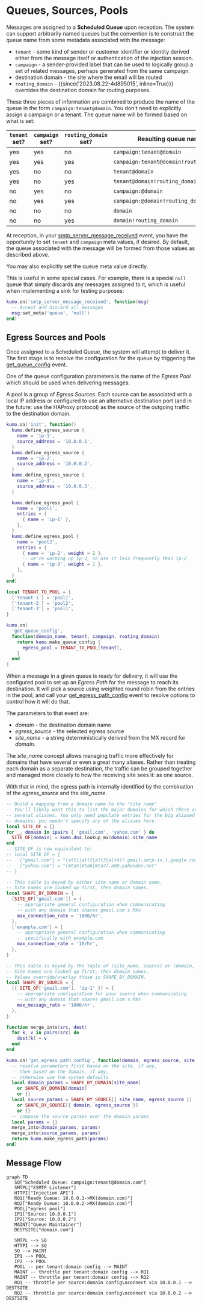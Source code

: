 # Queues, Sources, Pools

Messages are assigned to a **Scheduled Queue** upon reception. The system can support
arbitrarily named queues but the convention is to construct the queue name from
some metadata associated with the message:

* `tenant` - some kind of sender or customer identifier or identity derived
  either from the message itself or authentication of the injection session.
* `campaign` - a sender-provided label that can be used to logically group a set
  of related messages, perhaps generated from the same campaign.
* destination domain - the site where the email will be routed
* `routing_domain` - {{since('2023.08.22-4d895015', inline=True)}} overrides the destination domain
  for routing purposes.

These three pieces of information are combined to produce the name of the queue
in the form `campaign:tenant@domain`. You don't need to explicitly assign
a campaign or a tenant. The queue name will be formed based on what is set:

|`tenant` set?|`campaign` set?|`routing_domain` set?|Resulting queue name                     |
|-----------|-----------------|---------------------|-----------------------------------------|
| yes       | yes             |no                   | `campaign:tenant@domain`                |
| yes       | yes             |yes                  | `campaign:tenant@domain!routing_domain` |
| yes       | no              |no                   | `tenant@domain`                         |
| yes       | no              |yes                  | `tenant@domain!routing_domain`          |
| no        | yes             |no                   | `campaign:@domain`                      |
| no        | yes             |yes                  | `campaign:@domain!routing_domain`       |
| no        | no              |no                   | `domain`                                |
| no        | no              |yes                  | `domain!routing_domain`                 |


At reception, in your
[smtp_server_message_received](events/smtp_server_message_received.md) event,
you have the opportunity to set `tenant` and `campaign` meta values, if
desired. By default, the queue associated with the message will be formed from
those values as described above.

You may also explicitly set the queue meta value directly.

This is useful in some special cases. For example, there is a special `null` queue
that simply discards any messages assigned to it, which is useful when implementing
a sink for testing purposes:

```lua
kumo.on('smtp_server_message_received', function(msg)
  -- Accept and discard all messages
  msg:set_meta('queue', 'null')
end)
```

## Egress Sources and Pools

Once assigned to a Scheduled Queue, the system will attempt to deliver it.
The first stage is to resolve the configuration for the queue by triggering
the [get_queue_config](events/get_queue_config.md) event.

One of the queue configuration parameters is the name of the *Egress Pool*
which should be used when delivering messages.

A pool is a group of *Egress Sources*. Each source can be associated with
a local IP address or configured to use an alternative destination port
(and in the future: use the HAProxy protocol) as the source of the outgoing
traffic to the destination domain.

```lua
kumo.on('init', function()
  kumo.define_egress_source {
    name = 'ip-1',
    source_address = '10.0.0.1',
  }
  kumo.define_egress_source {
    name = 'ip-2',
    source_address = '10.0.0.2',
  }
  kumo.define_egress_source {
    name = 'ip-3',
    source_address = '10.0.0.3',
  }

  kumo.define_egress_pool {
    name = 'pool1',
    entries = {
      { name = 'ip-1' },
    },
  }
  kumo.define_egress_pool {
    name = 'pool2',
    entries = {
      { name = 'ip-2', weight = 2 },
      -- we're warming up ip-3, so use it less frequently than ip-2
      { name = 'ip-3', weight = 1 },
    },
  }
end)

local TENANT_TO_POOL = {
  ['tenant-1'] = 'pool1',
  ['tenant-2'] = 'pool2',
  ['tenant-3'] = 'pool1',
}

kumo.on(
  'get_queue_config',
  function(domain_name, tenant, campaign, routing_domain)
    return kumo.make_queue_config {
      egress_pool = TENANT_TO_POOL[tenant],
    }
  end
)
```

When a message in a given queue is ready for delivery, it will use the
configured pool to set up an *Egress Path* for the message to reach its
destination. It will pick a source using weighted round robin from the entries
in the pool, and call your
[get_egress_path_config](events/get_egress_path_config.md) event to resolve
options to control how it will do that.

The parameters to that event are:

* *domain* - the destination domain name
* *egress_source* - the selected egress source
* *site_name* - a string deterministically derived from the MX record for *domain*.

The *site_name* concept allows managing traffic more effectively for domains
that have several or even a great many aliases. Rather than treating each
domain as a separate destination, the traffic can be grouped together and
managed more closely to how the receiving site sees it: as one source.

With that in mind, the egress path is internally identified by the combination
of the *egress_source* and the *site_name*.

```lua
-- Build a mapping from a domain name to the "site name"
-- You'll likely want this to list the major domains for which there are
-- several aliases. You only need populate entries for the big aliased
-- domains; you needn't specify any of the aliases here.
local SITE_OF = {}
for _, domain in ipairs { 'gmail.com', 'yahoo.com' } do
  SITE_OF[domain] = kumo.dns.lookup_mx(domain).site_name
end
-- SITE_OF is now equivalent to:
-- local SITE_OF = {
--   ["gmail.com"] = "(alt1|alt2|alt3|alt4)?.gmail-smtp-in.l.google.com",
--   ["yahoo.com"] = "(mta5|mta6|mta7).am0.yahoodns.net"
-- }

-- This table is keyed by either site name or domain name.
-- Site names are looked up first, then domain names.
local SHAPE_BY_DOMAIN = {
  [SITE_OF['gmail.com']] = {
    -- appropriate general configuration when communicating
    -- with any domain that shares gmail.com's MXs
    max_connection_rate = '1000/hr',
  },
  ['example.com'] = {
    -- appropriate general configuration when communicating
    -- specifically with example.com
    max_connection_rate = '10/hr',
  },
}

-- This table is keyed by the tuple of (site_name, source) or (domain, source).
-- Site names are looked up first, then domain names.
-- Values override/overlay those in SHAPE_BY_DOMAIN.
local SHAPE_BY_SOURCE = {
  [{ SITE_OF['gmail.com'], 'ip-1' }] = {
    -- appropriate configuration for your source when communicating
    -- with any domain that shares gmail.com's MXs
    max_message_rate = '1000/hr',
  },
}

function merge_into(src, dest)
  for k, v in pairs(src) do
    dest[k] = v
  end
end

kumo.on('get_egress_path_config', function(domain, egress_source, site_name)
  -- resolve parameters first based on the site, if any,
  -- then based on the domain, if any,
  -- otherwise use the system defaults
  local domain_params = SHAPE_BY_DOMAIN[site_name]
    or SHAPE_BY_DOMAIN[domain]
    or {}
  local source_params = SHAPE_BY_SOURCE[{ site_name, egress_source }]
    or SHAPE_BY_SOURCE[{ domain, egress_source }]
    or {}
  -- compose the source params over the domain params
  local params = {}
  merge_into(domain_params, params)
  merge_into(source_params, params)
  return kumo.make_egress_path(params)
end)
```

## Message Flow

```mermaid
graph TD
   SQ["Scheduled Queue: campaign:tenant@domain.com"]
   SMTPL["ESMTP Listener"]
   HTTPI["Injection API"]
   RQ1["Ready Queue: 10.0.0.1->MX(domain.com)"]
   RQ2["Ready Queue: 10.0.0.2->MX(domain.com)"]
   POOL["egress pool"]
   IP1["Source: 10.0.0.1"]
   IP2["Source: 10.0.0.2"]
   MAINT["Queue Maintainer"]
   DESTSITE["domain.com"]

   SMTPL --> SQ
   HTTPI --> SQ
   SQ --> MAINT
   IP1 --> POOL
   IP2 --> POOL
   POOL -- per tenant:domain config --> MAINT
   MAINT -- throttle per tenant:domain config --> RQ1
   MAINT -- throttle per tenant:domain config --> RQ2
   RQ1 -- throttle per source:domain config\nconnect via 10.0.0.1 --> DESTSITE
   RQ2 -- throttle per source:domain config\nconnect via 10.0.0.2 --> DESTSITE
```

